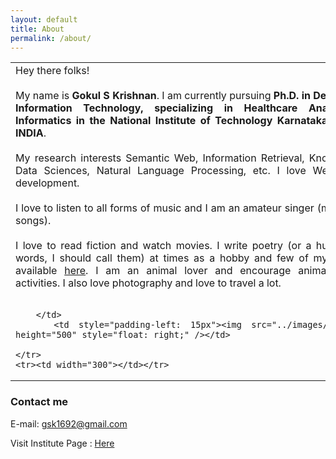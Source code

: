 ```yaml
---
layout: default
title: About
permalink: /about/
---
```

<!-- Global site tag (gtag.js) - Google Analytics -->
<script async src="https://www.googletagmanager.com/gtag/js?id=UA-123220776-1"></script>
<script>
  window.dataLayer = window.dataLayer || [];
  function gtag(){dataLayer.push(arguments);}
  gtag('js', new Date());

  gtag('config', 'UA-123220776-1');
</script>
<!-- <div class="container"> -->
<table>
	<tr>
		<td width="590" style="text-align: justify; float: left;">
			Hey there folks! 
			<br><br>
			My name is <b>Gokul S Krishnan</b>. I am currently pursuing <b>Ph.D. in Department of Information Technology, specializing in Healthcare Analytics and Informatics in the National Institute of Technology Karnataka, Surathkal, INDIA</b>. 
			<br><br>
			My research interests Semantic Web, Information Retrieval, Knowledge and Data Sciences, Natural Language Processing, etc. I love Web and App development.
			<br><br>
			I love to listen to all forms of music and I am an amateur singer (mostly Indian songs).
			<br><br>
			I love to read fiction and watch movies. I write poetry (or a humble set of words, I should call them) at times as a hobby and few of my poems are available <a href="http://allpoetry.com/Gokul_S_Krishnan">here</a>. I am an animal lover and encourage animal protection activities. I also love photography and love to travel a lot.
			<br><br>

		</td>
		<td style="padding-left: 15px"><img src="../images/gokul1.jpg" height="500" style="float: right;" /></td>
		
	</tr>
	<tr><td width="300"></td></tr>
</table>

<p style="float: left;">
	
</p>

### Contact me

E-mail: [gsk1692@gmail.com](mailto:gsk1692@gmail.com)

Visit Institute Page : <a target="_blank" href="http://infotech.nitk.ac.in/research-scholars/gokul-s-krishnan-0">Here</a>

<!-- </div> -->
